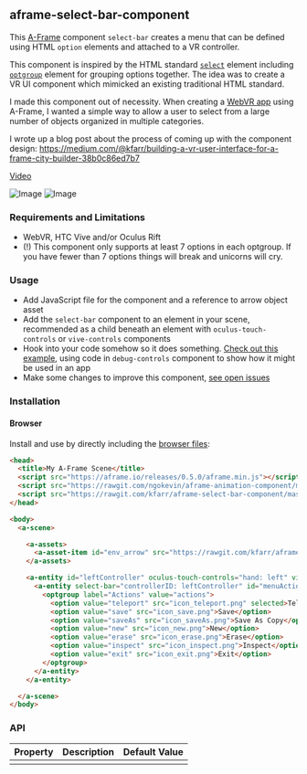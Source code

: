 ## aframe-select-bar-component

This [A-Frame](https://aframe.io) component `select-bar` creates a menu that can be defined using HTML `option` elements and attached to a VR controller.

This component is inspired by the HTML standard [`select`](https://developer.mozilla.org/en-US/docs/Web/HTML/Element/select) element including [`optgroup`](https://developer.mozilla.org/en-US/docs/Web/HTML/Element/optgroup) element for grouping options together. The idea was to create a VR UI component which mimicked an existing traditional HTML standard.

I made this component out of necessity. When creating a [WebVR app](https://github.com/kfarr/aframe-city-builder) using A-Frame, I wanted a simple way to allow a user to select from a large number of objects organized in multiple categories.

I wrote up a blog post about the process of coming up with the component design: https://medium.com/@kfarr/building-a-vr-user-interface-for-a-frame-city-builder-38b0c86ed7b7

[Video](https://www.youtube.com/watch?v=JlfMPgNpm3o)

![Image](select-bar-component.gif)
![Image](select-bar2.gif)


### Requirements and Limitations
* WebVR, HTC Vive and/or Oculus Rift
* (!) This component only supports at least 7 options in each optgroup. If you have fewer than 7 options things will break and unicorns will cry.

### Usage
* Add JavaScript file for the component and a reference to arrow object asset
* Add the `select-bar` component to an element in your scene, recommended as a child beneath an element with `oculus-touch-controls` or `vive-controls` components
* Hook into your code somehow so it does something. [Check out this example](https://github.com/kfarr/aframe-select-bar-component/blob/master/examples/basic/debug-controls.js), using code in `debug-controls` component to show how it might be used in an app
* Make some changes to improve this component, [see open issues](https://github.com/kfarr/aframe-select-bar-component/issues)

### Installation

#### Browser

Install and use by directly including the [browser files](dist):

```html
<head>
  <title>My A-Frame Scene</title>
  <script src="https://aframe.io/releases/0.5.0/aframe.min.js"></script>
  <script src="https://rawgit.com/ngokevin/aframe-animation-component/master/dist/aframe-animation-component.js"></script>
  <script src="https://rawgit.com/kfarr/aframe-select-bar-component/master/dist/aframe-select-bar-component.min.js"></script>
</head>

<body>
  <a-scene>

    <a-assets>
      <a-asset-item id="env_arrow" src="https://rawgit.com/kfarr/aframe-select-bar-component/master/examples/assets/env_arrow.obj"></a-asset-item>
    </a-assets>

    <a-entity id="leftController" oculus-touch-controls="hand: left" vive-controls="hand: left" >
      <a-entity select-bar="controllerID: leftController" id="menuActions" scale="0.7 0.7 0.7" position="0 0.05 0.08" rotation="-85 0 0">
        <optgroup label="Actions" value="actions">
          <option value="teleport" src="icon_teleport.png" selected>Teleport</option>
          <option value="save" src="icon_save.png">Save</option>
          <option value="saveAs" src="icon_saveAs.png">Save As Copy</option>
          <option value="new" src="icon_new.png">New</option>
          <option value="erase" src="icon_erase.png">Erase</option>
          <option value="inspect" src="icon_inspect.png">Inspect</option>
          <option value="exit" src="icon_exit.png">Exit</option>
        </optgroup>
      </a-entity>
    </a-entity>

  </a-scene>
</body>
```


### API

| Property | Description | Default Value |
| -------- | ----------- | ------------- |
|          |             |               |
